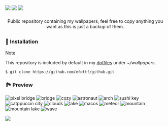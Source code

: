 
<div aling="center">

<img src="https://img.shields.io/github/repo-size/efettf/wallpapers?style=for-the-badge&labelColor=1e1e2e&color=b4befe"/>
<img src="https://img.shields.io/github/issues/efettf/wallpapers?style=for-the-badge&labelColor=1e1e2e&color=fab387"/>
<img src="https://img.shields.io/badge/active-active?style=for-the-badge&label=STATUS&labelColor=1e1e2e&color=a6e3a1"/>

</div>

<!-- Useful trick to make a space between elements fast, 
it's not the best way to do it I'm sure. -->
###

<p align="center">
Public repository containing my wallpapers, feel free to copy anything you want as this is just a backup of them.
</p>


<!-- Create a line seperating stuff on github. -->
##

### 💨 Installation

> [!NOTE]
> This repository is included by default in
> my [dotfiles](https://github.com/efettf/dotfiles) under _~/wallpapers_.

```bash
$ git clone https://github.com/efettf/github.git
```

### 🏞️ Preview

![pixel bridge](pixel-bridge.jpg)
![bridge](bridge.jpg)
![cozy](cozy.png)
![astronaut](astronaut.png)
![arch](arch.png)
![sushi key](sushi-key.jpg)
![catppuccin city](catppuccin-city.png)
![clouds](clouds.png)
![lake](lake.png)
![macos](macos.jpg)
![meteor](meteor.webp)
![mountain](mountain.jpg)
![mountain lake](mountain-lake.jpg)
![wave](wave.png)

<!-- Catppuccin banner at the bottom for the looks, 
make sure to remove it when changing theme as well as the colors in banners above. -->
<img src="https://raw.githubusercontent.com/catppuccin/catppuccin/c9d3d7de6ab8cb2609b37c4b79b026a2c7784b6f/assets/footers/gray0_ctp_on_line.svg?sanitize=true"/>
